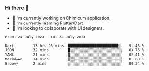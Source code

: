 ### Hi there 👋

<!--
**devcat37/devcat37** is a ✨ _special_ ✨ repository because its `README.md` (this file) appears on your GitHub profile.-->


- 🔭 I’m currently working on Chimicum application.
- 🌱 I’m currently learning Flutter/Dart.
- 👯 I’m looking to collaborate with UI designers.
<!-- - 🤔 I’m looking for help with ... -->

<!--START_SECTION:waka-->

```txt
From: 24 July 2023 - To: 31 July 2023

Dart         13 hrs 16 mins  ███████████████████████░░   91.46 %
JSON         32 mins         █░░░░░░░░░░░░░░░░░░░░░░░░   03.76 %
YAML         21 mins         ▓░░░░░░░░░░░░░░░░░░░░░░░░   02.41 %
Markdown     14 mins         ▒░░░░░░░░░░░░░░░░░░░░░░░░   01.68 %
Groovy       2 mins          ░░░░░░░░░░░░░░░░░░░░░░░░░   00.34 %
```

<!--END_SECTION:waka-->
